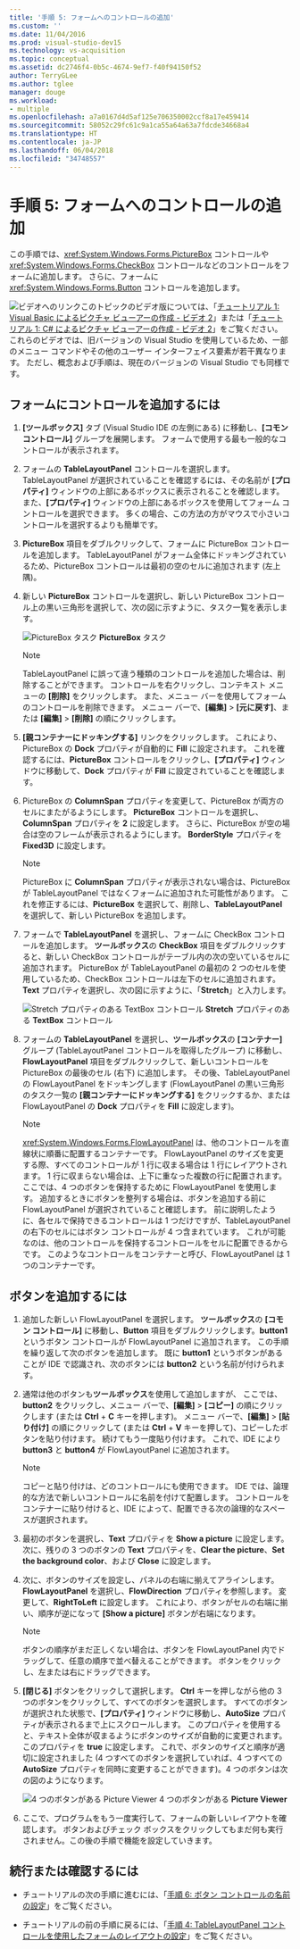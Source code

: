 ```yaml
---
title: '手順 5: フォームへのコントロールの追加'
ms.custom: ''
ms.date: 11/04/2016
ms.prod: visual-studio-dev15
ms.technology: vs-acquisition
ms.topic: conceptual
ms.assetid: dc2746f4-0b5c-4674-9ef7-f40f94150f52
author: TerryGLee
ms.author: tglee
manager: douge
ms.workload:
- multiple
ms.openlocfilehash: a7a0167d4d5af125e706350002ccf8a17e459414
ms.sourcegitcommit: 58052c29fc61c9a1ca55a64a63a7fdcde34668a4
ms.translationtype: HT
ms.contentlocale: ja-JP
ms.lasthandoff: 06/04/2018
ms.locfileid: "34748557"
---
```

# <a name="step-5-add-controls-to-your-form"></a>手順 5: フォームへのコントロールの追加
この手順では、<xref:System.Windows.Forms.PictureBox> コントロールや <xref:System.Windows.Forms.CheckBox> コントロールなどのコントロールをフォームに追加します。 さらに、フォームに <xref:System.Windows.Forms.Button> コントロールを追加します。

 ![ビデオへのリンク](../data-tools/media/playvideo.gif)このトピックのビデオ版については、「[チュートリアル 1: Visual Basic によるピクチャ ビューアーの作成 - ビデオ 2](http://go.microsoft.com/fwlink/?LinkId=205211)」または「[チュートリアル 1: C# によるピクチャ ビューアーの作成 - ビデオ 2](http://go.microsoft.com/fwlink/?LinkId=205200)」をご覧ください。 これらのビデオでは、旧バージョンの Visual Studio を使用しているため、一部のメニュー コマンドやその他のユーザー インターフェイス要素が若干異なります。 ただし、概念および手順は、現在のバージョンの Visual Studio でも同様です。

## <a name="to-add-controls-to-your-form"></a>フォームにコントロールを追加するには

1.  **[ツールボックス]** タブ (Visual Studio IDE の左側にある) に移動し、**[コモン コントロール]** グループを展開します。 フォームで使用する最も一般的なコントロールが表示されます。

2.  フォームの **TableLayoutPanel** コントロールを選択します。 TableLayoutPanel が選択されていることを確認するには、その名前が **[プロパティ]** ウィンドウの上部にあるボックスに表示されることを確認します。 また、**[プロパティ]** ウィンドウの上部にあるボックスを使用してフォーム コントロールを選択できます。 多くの場合、この方法の方がマウスで小さいコントロールを選択するよりも簡単です。

3.  **PictureBox** 項目をダブルクリックして、フォームに PictureBox コントロールを追加します。 TableLayoutPanel がフォーム全体にドッキングされているため、PictureBox コントロールは最初の空のセルに追加されます (左上隅)。

4.  新しい **PictureBox** コントロールを選択し、新しい PictureBox コントロール上の黒い三角形を選択して、次の図に示すように、タスク一覧を表示します。

     ![PictureBox タスク](../ide/media/express_pictureboxtasks.png)
**PictureBox** タスク

    > [!NOTE]
    >  TableLayoutPanel に誤って違う種類のコントロールを追加した場合は、削除することができます。 コントロールを右クリックし、コンテキスト メニューの **[削除]** をクリックします。 また、メニュー バーを使用してフォームのコントロールを削除できます。 メニュー バーで、**[編集]** > **[元に戻す]**、または **[編集]** > **[削除]** の順にクリックします。

5.  **[親コンテナーにドッキングする]** リンクをクリックします。 これにより、PictureBox の **Dock** プロパティが自動的に **Fill** に設定されます。 これを確認するには、**PictureBox** コントロールをクリックし、**[プロパティ]** ウィンドウに移動して、**Dock** プロパティが **Fill** に設定されていることを確認します。

6.  PictureBox の **ColumnSpan** プロパティを変更して、PictureBox が両方のセルにまたがるようにします。 **PictureBox** コントロールを選択し、**ColumnSpan** プロパティを **2** に設定します。 さらに、PictureBox が空の場合は空のフレームが表示されるようにします。 **BorderStyle** プロパティを **Fixed3D** に設定します。

    > [!NOTE]
    >  PictureBox に **ColumnSpan** プロパティが表示されない場合は、PictureBox が TableLayoutPanel ではなくフォームに追加された可能性があります。 これを修正するには、**PictureBox** を選択して、削除し、**TableLayoutPanel** を選択して、新しい PictureBox を追加します。

7.  フォームで **TableLayoutPanel** を選択し、フォームに CheckBox コントロールを追加します。 **ツールボックス**の **CheckBox** 項目をダブルクリックすると、新しい CheckBox コントロールがテーブル内の次の空いているセルに追加されます。 PictureBox が TableLayoutPanel の最初の 2 つのセルを使用しているため、CheckBox コントロールは左下のセルに追加されます。 **Text** プロパティを選択し、次の図に示すように、「**Stretch**」と入力します。

     ![Stretch プロパティのある TextBox コントロール](../ide/media/express_pictureviewercheckbox.png)
**Stretch** プロパティのある **TextBox** コントロール

8.  フォームの **TableLayoutPanel** を選択し、**ツールボックス**の **[コンテナー]** グループ (TableLayoutPanel コントロールを取得したグループ) に移動し、**FlowLayoutPanel** 項目をダブルクリックして、新しいコントロールを PictureBox の最後のセル (右下) に追加します。 その後、TableLayoutPanel の FlowLayoutPanel をドッキングします (FlowLayoutPanel の黒い三角形のタスク一覧の **[親コンテナーにドッキングする]** をクリックするか、または FlowLayoutPanel の **Dock** プロパティを **Fill** に設定します)。

    > [!NOTE]
    >  <xref:System.Windows.Forms.FlowLayoutPanel> は、他のコントロールを直線状に順番に配置するコンテナーです。 FlowLayoutPanel のサイズを変更する際、すべてのコントロールが 1 行に収まる場合は 1 行にレイアウトされます。 1 行に収まらない場合は、上下に重なった複数の行に配置されます。 ここでは、4 つのボタンを保持するために FlowLayoutPanel を使用します。 追加するときにボタンを整列する場合は、ボタンを追加する前に FlowLayoutPanel が選択されていること確認します。 前に説明したように、各セルで保持できるコントロールは 1 つだけですが、TableLayoutPanel の右下のセルにはボタン コントロールが 4 つ含まれています。 これが可能なのは、他のコントロールを保持するコントロールをセルに配置できるからです。 このようなコントロールをコンテナーと呼び、FlowLayoutPanel は 1 つのコンテナーです。

## <a name="to-add-buttons"></a>ボタンを追加するには

1.  追加した新しい FlowLayoutPanel を選択します。 **ツールボックス**の **[コモン コントロール]** に移動し、**Button** 項目をダブルクリックします。**button1** というボタン コントロールが FlowLayoutPanel に追加されます。 この手順を繰り返して次のボタンを追加します。 既に **button1** というボタンがあることが IDE で認識され、次のボタンには **button2** という名前が付けられます。

2.  通常は他のボタンも**ツールボックス**を使用して追加しますが、 ここでは、**button2** をクリックし、メニュー バーで、**[編集]** > **[コピー]** の順にクリックします (または **Ctrl** + **C** キーを押します)。 メニュー バーで、**[編集]** > **[貼り付け]** の順にクリックして (または **Ctrl** + **V** キーを押して)、コピーしたボタンを貼り付けます。 続けてもう一度貼り付けます。 これで、IDE により **button3** と **button4** が FlowLayoutPanel に追加されます。

    > [!NOTE]
    >  コピーと貼り付けは、どのコントロールにも使用できます。 IDE では、論理的な方法で新しいコントロールに名前を付けて配置します。 コントロールをコンテナーに貼り付けると、IDE によって、配置できる次の論理的なスペースが選択されます。

3.  最初のボタンを選択し、**Text** プロパティを **Show a picture** に設定します。 次に、残りの 3 つのボタンの **Text** プロパティを、**Clear the picture**、**Set the background color**、および **Close** に設定します。

4.  次に、ボタンのサイズを設定し、パネルの右端に揃えてアラインします。 **FlowLayoutPanel** を選択し、**FlowDirection** プロパティを参照します。 変更して、**RightToLeft** に設定します。 これにより、ボタンがセルの右端に揃い、順序が逆になって **[Show a picture]** ボタンが右端になります。

    > [!NOTE]
    >  ボタンの順序がまだ正しくない場合は、ボタンを FlowLayoutPanel 内でドラッグして、任意の順序で並べ替えることができます。 ボタンをクリックし、左または右にドラッグできます。

5.  **[閉じる]** ボタンをクリックして選択します。 **Ctrl** キーを押しながら他の 3 つのボタンをクリックして、すべてのボタンを選択します。 すべてのボタンが選択された状態で、**[プロパティ]** ウィンドウに移動し、**AutoSize** プロパティが表示されるまで上にスクロールします。 このプロパティを使用すると、テキスト全体が収まるようにボタンのサイズが自動的に変更されます。 このプロパティを **true** に設定します。 これで、ボタンのサイズと順序が適切に設定されました  (4 つすべてのボタンを選択していれば、4 つすべての **AutoSize** プロパティを同時に変更することができます)。4 つのボタンは次の図のようになります。

     ![4 つのボタンがある Picture Viewer](../ide/media/express_autosize.png)
4 つのボタンがある **Picture Viewer**

6.  ここで、プログラムをもう一度実行して、フォームの新しいレイアウトを確認します。 ボタンおよびチェック ボックスをクリックしてもまだ何も実行されません。この後の手順で機能を設定していきます。

## <a name="to-continue-or-review"></a>続行または確認するには

-   チュートリアルの次の手順に進むには、「[手順 6: ボタン コントロールの名前の設定](../ide/step-6-name-your-button-controls.md)」をご覧ください。

-   チュートリアルの前の手順に戻るには、「[手順 4: TableLayoutPanel コントロールを使用したフォームのレイアウトの設定](../ide/step-4-lay-out-your-form-with-a-tablelayoutpanel-control.md)」をご覧ください。
